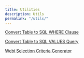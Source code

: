 ```yaml
---
title: Utilities
description: Utils
permalink: "/utils/"
---
```


[Convert Table to SQL WHERE Clause](https://biclever.com/utils/sqlfilter/)

[Convert Table to SQL VALUES Query](https://biclever.com/utils/tablesql/)

[Webi Selection Criteria Generator](https://biclever.com/utils/webiprompts/)

